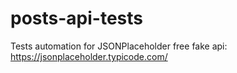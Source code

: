 # posts-api-tests

Tests automation for JSONPlaceholder free fake api: https://jsonplaceholder.typicode.com/
